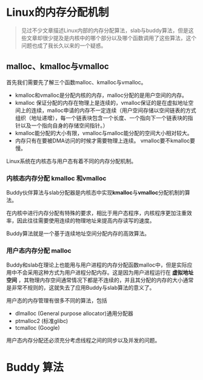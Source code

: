 #  Linux的内存分配机制

> 见过不少文章描述Linux内部的内存分配算法，slab与buddy算法，但是这些文章却很少提及是内核中的哪个部分以及哪个函数调用了这些算法，这个问题也成了我长久以来的一个疑惑。

## malloc、kmalloc与vmalloc

首先我们需要先了解三个函数malloc、kmalloc与vmalloc。
+ kmalloc和vmalloc是分配内核的内存，malloc分配的是用户空间的内存。
+ kmalloc 保证分配的内存在物理上是连续的，vmalloc保证的是在虚拟地址空间上的连续，malloc申请的内存不一定连续（用户空间存储以空间链表的方式组织（地址递增），每一个链表块包含一个长度、一个指向下一个链表块的指针以及一个指向自身的存储空间指针。）
+ kmalloc能分配的大小有限，vmalloc与malloc能分配的空间大小相对较大。
+ 内存只有在要被DMA访问的时候才需要物理上连续。
vmalloc要不kmalloc要慢。

Linux系统在内核态与用户态有着不同的内存分配机制。



### 内核态内存分配 kmalloc 和vmalloc
Buddy伙伴算法与slab分配器是内核态中实现**kmalloc**与**vmalloc**分配机制的算法。

在内核中进行内存分配有特殊的要求，相比于用户态程序，内核程序更加注重效率，因此往往需要使用连续的物理地址来提高内存读写的速度。

Buddy算法就是一个基于连续地址空间分配内存的高效算法。



### 用户态内存分配 malloc
Buddy和slab在理论上也能用与用户进程的内存分配函数malloc中，但是实际应用中不会采用这种方式为用户进程分配内存。这是因为用户进程运行在 **虚拟地址空间**
，其物理内存空间通常情况下都是不连续的，并且其分配的内存的大小通常是非常不规则的，这就失去了应用Buddy与slab算法的意义了。

用户态的内存管理有很多不同的算法，包括
+ dlmalloc (General purpose allocator)通用分配器
+ ptmalloc2 (标准glibc)
+ tcmalloc (Google) 


用户态内存分配还必须充分考虑线程之间的同步以及并发的问题。

# Buddy 算法




